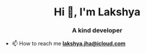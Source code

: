 <h1 align="center">Hi 👋, I'm Lakshya</h1>
<h3 align="center">A kind developer</h3>

- 📫 How to reach me **lakshya.jha@icloud.com**


<p align="left">
</p>
